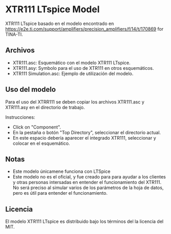 XTR111 LTspice Model
====================

XTR111 LTspice basado en el modelo encontrado en https://e2e.ti.com/support/amplifiers/precision_amplifiers/f/14/t/170869 for TINA-TI.

Archivos
-----

- XTR111.asc: Esquemático con el modelo XTR111 LTspice.
- XTR111.asy: Symbolo para el uso de XTR111 en otros esquemáticos.
- XTR111 Simulation.asc: Ejemplo de utilización del modelo.

Uso del modelo
----------------

Para el uso del XTRR111 se deben copiar los archivos XTR111.asc y XTR111.asy en el directorio de trabajo.

Instrucciones:
- Click on "Component".
- En la pestaña o botón "Top Directory", seleccionar el directorio actual.
- En este espacio debería aparecer el integrado XTR111, seleccionar y colocar en el esquemático.

Notas
-----

- Este modelo únicamene funciona con LTSpice
- Este modelo no es el oficial, y fue creado para para ayudar a los clientes y otras personas intersadas en entender el funcionamiento del XTR111. No será preciso al simular varios de los parámetros de la hoja de datos, pero es útil para entender el funcionamiento.

Licencia
-------

El modelo XTR111 LTspice es distribuido bajo los términos del la licencia del MIT.
